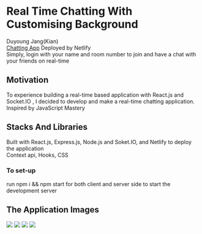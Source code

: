 # Real Time Chatting With Customising Background
Duyoung Jang(Kian)</br>
[Chatting App](https://youthful-hermann-322802.netlify.com) Deployed by Netlify</br>
Simply, login with your name and room number to join and have a chat with your friends on real-time

## Motivation
<p> To experience building a real-time based application with React.js and Socket.IO , I decided to develop and make a real-time chatting application. Inspired by JavaScript Mastery</p>

## Stacks And Libraries
Built with React.js, Express.js, Node.js and Soket.IO, and Netlify to deploy the application </br>
Context api, Hooks, CSS
### To set-up
run npm i && npm start for both client and server side to start the development server

## The Application Images
<img src="https://user-images.githubusercontent.com/54985943/113588523-3a607880-966b-11eb-8149-645e8cd652aa.png" />
<img src="https://user-images.githubusercontent.com/54985943/113584572-05055c00-9666-11eb-8eda-33f637cc7aa4.png" />
<img src="https://user-images.githubusercontent.com/54985943/113584565-03d42f00-9666-11eb-800a-44ccf39942de.png" />
<img src="https://user-images.githubusercontent.com/54985943/113584575-059df280-9666-11eb-828a-33a1c2a2bd5d.png" />

